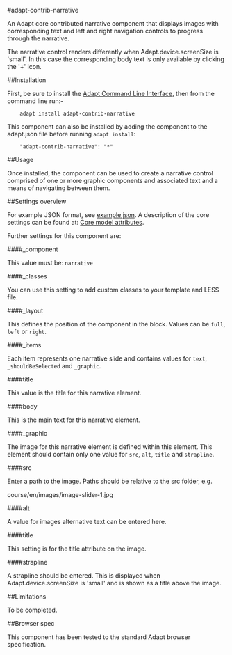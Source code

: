 #adapt-contrib-narrative

An Adapt core contributed narrative component that displays images with corresponding text and left and right navigation controls to progress through the narrative.

The narrative control renders differently when Adapt.device.screenSize is 'small'.  In this case the corresponding body text is only available by clicking the '+' icon.

##Installation

First, be sure to install the [Adapt Command Line Interface](https://github.com/adaptlearning/adapt-cli), then from the command line run:-

        adapt install adapt-contrib-narrative

This component can also be installed by adding the component to the adapt.json file before running `adapt install`:

        "adapt-contrib-narrative": "*"

##Usage

Once installed, the component can be used to create a narrative control comprised of one or more graphic components and associated text and a means of navigating between them.

##Settings overview

For example JSON format, see [example.json](https://github.com/adaptlearning/adapt-contrib-narrative/blob/master/example.json). A description of the core settings can be found at: [Core model attributes](https://github.com/adaptlearning/adapt_framework/wiki/Core-model-attributes).

Further settings for this component are:

####_component

This value must be: `narrative`

####_classes

You can use this setting to add custom classes to your template and LESS file.

####_layout

This defines the position of the component in the block. Values can be `full`, `left` or `right`. 


####_items

Each item represents one narrative slide and contains values for `text`, `_shouldBeSelected` and `_graphic`.


####title

This value is the title for this narrative element.

####body

This is the main text for this narrative element.

####_graphic

The image for this narrative element is defined within this element. This element should contain only one value for `src`, `alt`, `title` and `strapline`.

####src

Enter a path to the image. Paths should be relative to the src folder, e.g.

course/en/images/image-slider-1.jpg

####alt

A value for images alternative text can be entered here.

####title

This setting is for the title attribute on the image.

####strapline

A strapline should be entered. This is displayed when Adapt.device.screenSize is 'small' and is shown as a title above the image.

##Limitations
 
To be completed.

##Browser spec

This component has been tested to the standard Adapt browser specification.

